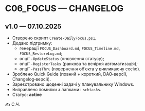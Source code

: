 # C06_FOCUS — CHANGELOG

## v1.0 — 07.10.2025
- Створено скрипт `Create-DailyFocus.ps1`.
- Додано підтримку:
  - генерації `FOCUS_Dashboard.md`, `FOCUS_Timeline.md`, `FOCUS_RestoreLog.md`;
  - опції `-UpdateStatus` (оновлення статусу);
  - опції `-RegisterTasks` (ранкова та вечірня автоматизація);
  - опції `-PassThru` (повернення об’єкта у викликаючу сесію).
- Зроблено Quick Guide (повний + короткий, DAO‑версії, Changelog‑версії).
- Зареєстровано щоденні задачі у планувальнику Windows.
- Виправлено помилки з лапками і `schtasks`.
- Статус: **active**  

✍️ С.Ч.

